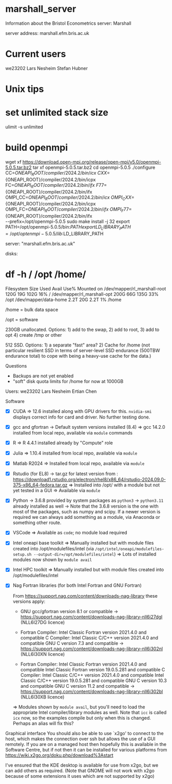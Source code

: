 # marshall_server
Information about the Bristol Econometrics server: Marshall

server address:    marshall.efm.bris.ac.uk

# Current users
we23202        Lars Nesheim
               Stefan Hubner


# Unix tips

# set unlimited stack size
ulimit -s unlimited

# build openmpi

wget xf https://download.open-mpi.org/release/open-mpi/v5.0/openmpi-5.0.5.tar.bz2
tar xf openmpi-5.0.5.tar.bz2
cd openmpi-5.0.5
./configure \
    CC=${ONEAPI_ROOT}/compiler/2024.2/bin/icx \
    CXX=${ONEAPI_ROOT}/compiler/2024.2/bin/icpx \
    FC=${ONEAPI_ROOT}/compiler/2024.2/bin/ifx \
    F77=${ONEAPI_ROOT}/compiler/2024.2/bin/ifx \
    OMPI_CC=${ONEAPI_ROOT}/compiler/2024.2/bin/icx \
    OMPI_CXX=${ONEAPI_ROOT}/compiler/2024.2/bin/icpx \
    OMPI_FC=${ONEAPI_ROOT}/compiler/2024.2/bin/ifx \
    OMPI_F77=${ONEAPI_ROOT}/compiler/2024.2/bin/ifx \
    --prefix=/opt/openmpi-5.0.5
sudo make install -j 32 
export PATH=/opt/openmpi-5.0.5/bin:$PATH
export LD_LIBRARY_PATH=/opt/optenmpi-5.0.5/lib:$LD_LIBRARY_PATH

server: "marshall.efm.bris.ac.uk"

disks:
  # df -h / /opt /home/
  Filesystem                    Size  Used Avail Use% Mounted on
  /dev/mapper/rl_marshall-root  120G   19G  102G  16% /
  /dev/mapper/rl_marshall-opt   200G   66G  135G  33% /opt
  /dev/mapper/data-home         2.2T   20G  2.2T   1% /home

/home = bulk data space

/opt = software

230GB unallocated. Options: 
     1) add to the swap,
     2) add to root,
     3) add to opt
     4) create /tmp or other

512 SSD. Options:
     1) a separate "fast" area?
     2) Cache for /home
        (not particular resilient SSD in terms of server-level SSD endurance (500TBW endurance total) to cope
          with being a heavy-use cache for the data.)

Questions
 - Backups are not yet enabled
 - "soft" disk quota limits for /home for now at 1000GB

Users:
    we23202    Lars Nesheim
               Ertian Chen

Software
- [X] CUDA
  => 12.6 installed along with GPU drivers for this.
  `nvidia-smi` displays correct info for card and driver.
  No further testing done.

- [X] gcc and gfortran
  -> Default system versions installed (8.4)
  => gcc 14.2.0 installed from local repo, available via `module` commands

- [X] R
  => R 4.4.1 installed already by "Compute" role

- [X] Julia
  => 1.10.4 installed from local repo, available via `module`

- [X] Matlab R2024
  => Installed from local repo, available via `module`

- [X] Rstudio (for EL8)
  -> tar.gz for latest version from : https://download1.rstudio.org/electron/rhel8/x86_64/rstudio-2024.09.0-375-x86_64-fedora.tar.gz
  => Installed into /opt/ with a module but not yet tested in a GUI
  => Available via `module`

- [X] Python
  -> 3.6.8 provided by system packages as `python3`
  -> `python3.11` already installed as well
  -> Note that the 3.6.8 version is the one with most of the packages,
  such as numpy and scipy.  If a newer version is required we can always
  add something as a module, via Anaconda or something other route.

- [X] VSCode
  => Available as `code`; no module load required

- [X] Intel oneapi base toolkit
  => Manually installed but with module files created into /opt/modulefiles/intel
  (via `/opt/intel/oneapi/modulefiles-setup.sh --output-dir=/opt/modulefiles/intel`)
  => Lots of installed modules now shown by `module avail`

- [X] Intel HPC toolkit
  => Manually installed but with module files created into /opt/modulefiles/intel

- [X] Nag Fortran libraries (for both Intel Fortran and GNU Fortran)

  From https://support.nag.com/content/downloads-nag-library these
  versions apply:

  + GNU gcc/gfortran version 8.1 or compatible
      -> https://support.nag.com/content/downloads-nag-library-nll6i27dgl (NLL6I27DG licence)

  + Fortran Compiler:    Intel Classic Fortran version 2021.4.0 and compatible
    C Compiler:  Intel Classic C/C++ version 2021.4.0 and compatible
    GNU C version 7.3 and compatible
      -> https://support.nag.com/content/downloads-nag-library-nll6i302nl (NLL6I30XN licence)

  + Fortran Compiler:    Intel Classic Fortran version 2021.4.0 and compatible
    Intel Classic Fortran version 19.0.5.281 and compatible
    C Compiler:  Intel Classic C/C++ version 2021.4.0 and compatible
    Intel Classic C/C++ version 19.0.5.281 and compatible
    GNU C version 10.3 and compatible
    GNU C version 11.2 and compatible
      -> https://support.nag.com/content/downloads-nag-library-nll6i302bl (NLL6I30XB licence)

  => Modules shown by `module avail`, but you'll need to load the
  appropriate Intel compiler/library modules as well.
  Note that `icc` is called `icx` now, so the examples compile but only
  when this is changed.  Perhaps an alias will fix this?

Graphical interface
You should also be able to use `x2go' to connect to the host, which
makes the connection over ssh but allows the use of a GUI remotely.
If you are on a managed host then hopefully this is available in the
Software Centre, but if not then it can be installed for various
platforms from https://wiki.x2go.org/doku.php/download%3Astart

I've ensured that the KDE desktop is available for use from x2go, but we
can add others as required.  (Note that GNOME will not work with x2go
because of some extensions it uses which are not supported by x2go)
